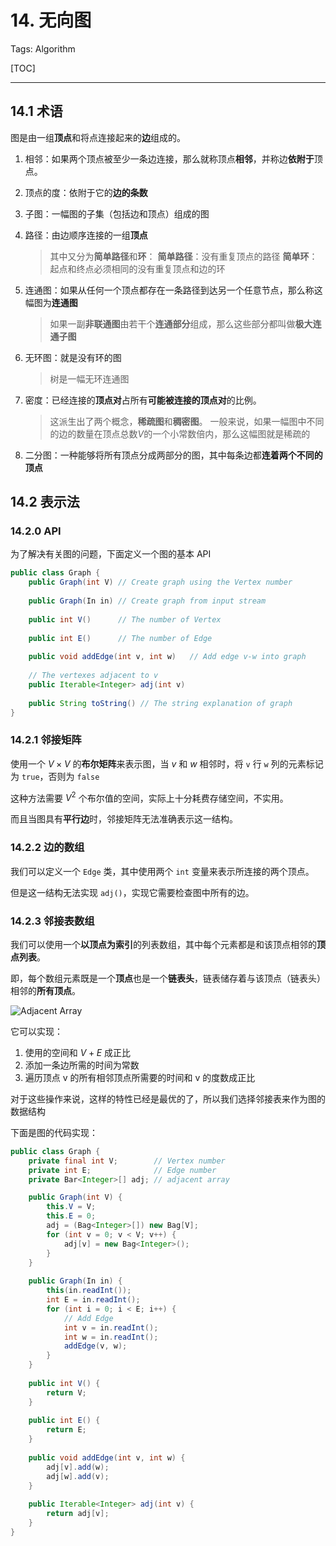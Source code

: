 # 14. 无向图

Tags: Algorithm

[TOC]

---

## 14.1 术语

图是由一组**顶点**和将点连接起来的**边**组成的。

1. 相邻：如果两个顶点被至少一条边连接，那么就称顶点**相邻**，并称边**依附于**顶点。
2. 顶点的度：依附于它的**边的条数**
3. 子图：一幅图的子集（包括边和顶点）组成的图
4. 路径：由边顺序连接的一组**顶点**

    > 其中又分为**简单路径**和**环**：
    **简单路径**：没有重复顶点的路径
    **简单环**：起点和终点必须相同的没有重复顶点和边的环
    
5. 连通图：如果从任何一个顶点都存在一条路径到达另一个任意节点，那么称这幅图为**连通图**

    > 如果一副**非联通图**由若干个**连通部分**组成，那么这些部分都叫做**极大连通子图**
    
6. 无环图：就是没有环的图

    > 树是一幅无环连通图

7. 密度：已经连接的**顶点对**占所有**可能被连接的顶点对**的比例。

    > 这派生出了两个概念，**稀疏图**和**稠密图**。
    一般来说，如果一幅图中不同的边的数量在顶点总数$V$的一个小常数倍内，那么这幅图就是稀疏的
    
8. 二分图：一种能够将所有顶点分成两部分的图，其中每条边都**连着两个不同的顶点**

## 14.2 表示法

### 14.2.0 API

为了解决有关图的问题，下面定义一个图的基本 API

```java
public class Graph {
    public Graph(int V) // Create graph using the Vertex number
    
    public Graph(In in) // Create graph from input stream
    
    public int V()      // The number of Vertex
    
    public int E()      // The number of Edge
    
    public void addEdge(int v, int w)   // Add edge v-w into graph
    
    // The vertexes adjacent to v
    public Iterable<Integer> adj(int v) 
    
    public String toString() // The string explanation of graph
}
```

### 14.2.1 邻接矩阵

使用一个 $V \times V$ 的**布尔矩阵**来表示图，当 $v$ 和 $w$ 相邻时，将 `v` 行 `w` 列的元素标记为 `true`，否则为 `false`

这种方法需要 $V^2$ 个布尔值的空间，实际上十分耗费存储空间，不实用。

而且当图具有**平行边**时，邻接矩阵无法准确表示这一结构。

### 14.2.2 边的数组

我们可以定义一个 `Edge` 类，其中使用两个 `int` 变量来表示所连接的两个顶点。

但是这一结构无法实现 `adj()`，实现它需要检查图中所有的边。

### 14.2.3 邻接表数组

我们可以使用一个**以顶点为索引**的列表数组，其中每个元素都是和该顶点相邻的**顶点列表**。

即，每个数组元素既是一个**顶点**也是一个**链表头**，链表储存着与该顶点（链表头）相邻的**所有顶点**。

![Adjacent Array](http://algs4.cs.princeton.edu/41graph/images/adjacency-lists.png)

它可以实现：

1. 使用的空间和 $V + E$ 成正比
2. 添加一条边所需的时间为常数
3. 遍历顶点 v 的所有相邻顶点所需要的时间和 v 的度数成正比

对于这些操作来说，这样的特性已经是最优的了，所以我们选择邻接表来作为图的数据结构

下面是图的代码实现：

```java
public class Graph {
    private final int V;        // Vertex number
    private int E;              // Edge number
    private Bar<Integer>[] adj; // adjacent array

    public Graph(int V) {
        this.V = V;
        this.E = 0;
        adj = (Bag<Integer>[]) new Bag[V];
        for (int v = 0; v < V; v++) {
            adj[v] = new Bag<Integer>();
        }
    }
    
    public Graph(In in) {
        this(in.readInt());
        int E = in.readInt();
        for (int i = 0; i < E; i++) {
            // Add Edge
            int v = in.readInt();
            int w = in.readInt();
            addEdge(v, w);
        }
    }
    
    public int V() {
        return V;
    }
    
    public int E() {
        return E;
    }
    
    public void addEdge(int v, int w) {
        adj[v].add(w);
        adj[w].add(v);
    }
    
    public Iterable<Integer> adj(int v) {
        return adj[v];
    }
}
```



